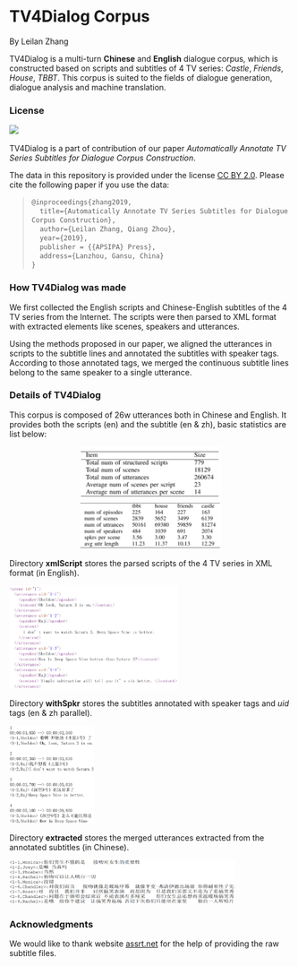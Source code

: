 # TV4Dialog  Corpus

By Leilan Zhang

TV4Dialog is a multi-turn **Chinese** and **English** dialogue corpus, which is constructed based on scripts and subtitles of 4 TV series: *Castle*, *Friends*, *House*, *TBBT*.  This corpus is suited to the fields of dialogue generation, dialogue analysis and machine translation.

### License

![](http://opentf.github.io/GuokrBadge/cc/gs/cc_by.flat.guokr.32.svg)

TV4Dialog is a part of contribution of our paper *Automatically Annotate TV Series Subtitles for Dialogue Corpus Construction*. 

The data in this repository is provided under the license [CC BY 2.0](<https://creativecommons.org/licenses/by/2.0/>). Please cite the following paper if you use the data: 

> ```
> @inproceedings{zhang2019,
>   title={Automatically Annotate TV Series Subtitles for Dialogue Corpus Construction},
>   author={Leilan Zhang, Qiang Zhou},
>   year={2019},
>   publisher = {{APSIPA} Press},
>   address={Lanzhou, Gansu, China}
> }
> ```

### How TV4Dialog was made

We first collected the English scripts and Chinese-English subtitles of the 4 TV series from the Internet. The scripts were then parsed to XML format with extracted elements like scenes, speakers and utterances. 

Using the methods proposed in our paper, we aligned the utterances in scripts to the subtitle lines and annotated the subtitles with speaker tags. According to those annotated tags, we merged the continuous subtitle lines belong to the same speaker to a single utterance.

### Details of TV4Dialog

This corpus is composed of 26w utterances both in Chinese and English. It provides both the scripts (en) and the subtitle (en & zh),  basic statistics are list below:

<div align=center><img width="50%" height="50%" src="./pics/stat_1.png"/></div>

<div align=center><img width="50%" height="50%" src="./pics/stat_2.png"/></div>



Directory **xmlScript** stores the parsed scripts of the 4 TV series in XML format (in English). 

<div align=left><img width="60%" height="60%" src="./pics/script.png"/></div>

Directory **withSpkr** stores the subtitles annotated with speaker tags and *uid* tags (en & zh parallel).

<div align=left><img width="30%" height="30%" src="./pics/sub.png"/></div>

Directory **extracted** stores the merged utterances extracted from the annotated subtitles (in Chinese).

<div align=left><img width="80%" height="80%" src="./pics/ext.png"/></div>

### Acknowledgments

We would like to thank website [assrt.net](http://assrt.net) for the help of providing the raw subtitle files.